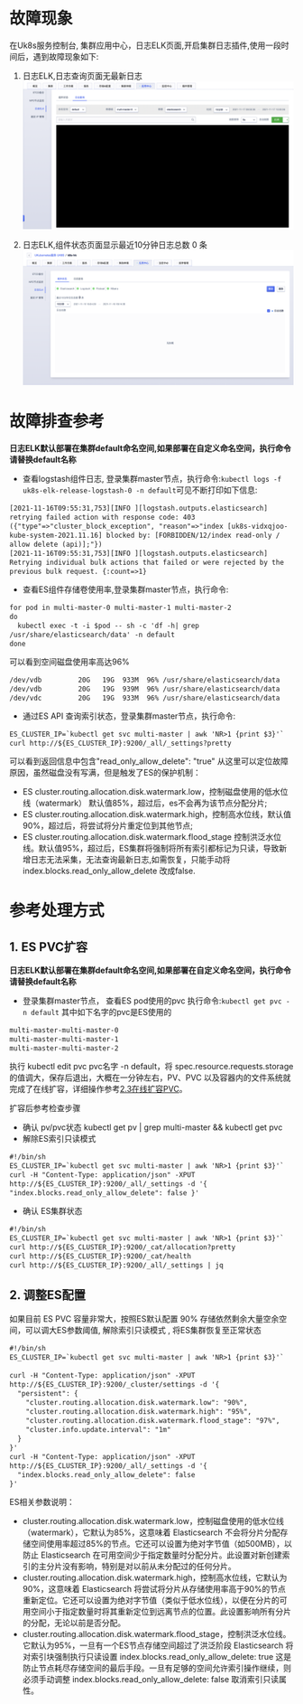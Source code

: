 # 故障现象

在Uk8s服务控制台, 集群应用中心，日志ELK页面,开启集群日志插件,使用一段时间后，遇到故障现象如下:
1. 日志ELK,日志查询页面无最新日志
![](/images/log/plugin_ELK_problem_search_empty.png)

2. 日志ELK,组件状态页面显示最近10分钟日志总数 0 条
![](/images/log/plugin_ELK_problem_zero_items.png)
 
# 故障排查参考

**日志ELK默认部署在集群default命名空间,如果部署在自定义命名空间，执行命令请替换default名称**
 
* 查看logstash组件日志, 登录集群master节点，执行命令:`kubectl logs -f uk8s-elk-release-logstash-0 -n default`可见不断打印如下信息:
```
[2021-11-16T09:55:31,753][INFO ][logstash.outputs.elasticsearch] retrying failed action with response code: 403 ({"type"=>"cluster_block_exception", "reason"=>"index [uk8s-vidxqjoo-kube-system-2021.11.16] blocked by: [FORBIDDEN/12/index read-only / allow delete (api)];"})
[2021-11-16T09:55:31,753][INFO ][logstash.outputs.elasticsearch] Retrying individual bulk actions that failed or were rejected by the previous bulk request. {:count=>1}
```
* 查看ES组件存储卷使用率,登录集群master节点，执行命令: 
```
for pod in multi-master-0 multi-master-1 multi-master-2
do
  kubectl exec -t -i $pod -- sh -c 'df -h| grep /usr/share/elasticsearch/data' -n default
done
```
可以看到空间磁盘使用率高达96%
```
/dev/vdb         20G   19G  933M  96% /usr/share/elasticsearch/data
/dev/vdb         20G   19G  939M  96% /usr/share/elasticsearch/data
/dev/vdc         20G   19G  933M  96% /usr/share/elasticsearch/data
```
* 通过ES API 查询索引状态，登录集群master节点，执行命令:
```
ES_CLUSTER_IP=`kubectl get svc multi-master | awk 'NR>1 {print $3}'`
curl http://${ES_CLUSTER_IP}:9200/_all/_settings?pretty
```
可以看到返回信息中包含"read_only_allow_delete": "true" 从这里可以定位故障原因，虽然磁盘没有写满，但是触发了ES的保护机制：
- ES cluster.routing.allocation.disk.watermark.low，控制磁盘使用的低水位线（watermark） 默认值85%，超过后，es不会再为该节点分配分片;
- ES cluster.routing.allocation.disk.watermark.high，控制高水位线，默认值90%，超过后，将尝试将分片重定位到其他节点;
- ES cluster.routing.allocation.disk.watermark.flood_stage 控制洪泛水位线。默认值95%，超过后，ES集群将强制将所有索引都标记为只读，导致新增日志无法采集，无法查询最新日志,如需恢复，只能手动将 index.blocks.read_only_allow_delete 改成false.

# 参考处理方式

## 1. ES PVC扩容

**日志ELK默认部署在集群default命名空间,如果部署在自定义命名空间，执行命令请替换default名称**
* 登录集群master节点， 查看ES pod使用的pvc 执行命令:`kubectl get pvc -n default` 其中如下名字的pvc是ES使用的
```
multi-master-multi-master-0
multi-master-multi-master-1
multi-master-multi-master-2
```
执行 kubectl edit pvc pvc名字 -n default，将 spec.resource.requests.storage 的值调大，保存后退出，大概在一分钟左右，PV、PVC 以及容器内的文件系统就完成了在线扩容，详细操作参考[2.3在线扩容PVC](/uk8s/volume/expandvolume)。

扩容后参考检查步骤
* 确认 pv/pvc状态 kubectl get pv | grep multi-master && kubectl get pvc
* 解除ES索引只读模式
```
#!/bin/sh
ES_CLUSTER_IP=`kubectl get svc multi-master | awk 'NR>1 {print $3}'`
curl -H "Content-Type: application/json" -XPUT http://${ES_CLUSTER_IP}:9200/_all/_settings -d '{ "index.blocks.read_only_allow_delete": false }'
```
* 确认 ES集群状态

```
#!/bin/sh
ES_CLUSTER_IP=`kubectl get svc multi-master | awk 'NR>1 {print $3}'` 
curl http://${ES_CLUSTER_IP}:9200/_cat/allocation?pretty
curl http://${ES_CLUSTER_IP}:9200/_cat/health
curl http://${ES_CLUSTER_IP}:9200/_all/_settings | jq
```

## 2. 调整ES配置 

如果目前 ES PVC 容量非常大，按照ES默认配置 90% 存储依然剩余大量空余空间，可以调大ES参数阈值, 解除索引只读模式 , 将ES集群恢复至正常状态

```
#!/bin/sh
ES_CLUSTER_IP=`kubectl get svc multi-master | awk 'NR>1 {print $3}'`

curl -H "Content-Type: application/json" -XPUT http://${ES_CLUSTER_IP}:9200/_cluster/settings -d '{
  "persistent": {
    "cluster.routing.allocation.disk.watermark.low": "90%",
    "cluster.routing.allocation.disk.watermark.high": "95%",
    "cluster.routing.allocation.disk.watermark.flood_stage": "97%",
    "cluster.info.update.interval": "1m"
  }
}'
curl -H "Content-Type: application/json" -XPUT http://${ES_CLUSTER_IP}:9200/_all/_settings -d '{ 
  "index.blocks.read_only_allow_delete": false
}'
```
ES相关参数说明：

* cluster.routing.allocation.disk.watermark.low，控制磁盘使用的低水位线（watermark），它默认为85%，这意味着 Elasticsearch 不会将分片分配存储空间使用率超过85%的节点。它还可以设置为绝对字节值（如500MB），以防止 Elasticsearch 在可用空间少于指定数量时分配分片。此设置对新创建索引的主分片没有影响，特别是对以前从未分配过的任何分片。 
* cluster.routing.allocation.disk.watermark.high，控制高水位线，它默认为90%，这意味着 Elasticsearch 将尝试将分片从存储使用率高于90%的节点重新定位。它还可以设置为绝对字节值（类似于低水位线），以便在分片的可用空间小于指定数量时将其重新定位到远离节点的位置。此设置影响所有分片的分配，无论以前是否分配。
* cluster.routing.allocation.disk.watermark.flood_stage，控制洪泛水位线。它默认为95%，一旦有一个ES节点存储空间超过了洪泛阶段 Elasticsearch 将对索引块强制执行只读设置 index.blocks.read_only_allow_delete: true 这是防止节点耗尽存储空间的最后手段。一旦有足够的空间允许索引操作继续，则必须手动调整 index.blocks.read_only_allow_delete: false 取消索引只读属性。
